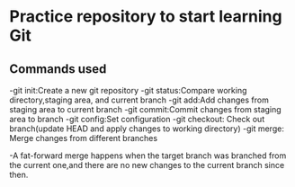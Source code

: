 # Practice repository to start learning Git

## Commands used

-git init:Create a new git repository
-git status:Compare working directory,staging area, and current branch
-git add:Add changes from staging area to current branch
-git commit:Commit changes from staging area to branch
-git config:Set configuration
-git checkout: Check out branch(update HEAD and apply changes to working directory)
-git merge: Merge changes from different branches

-A fat-forward merge happens when the target branch was branched from the current one,and there are no new changes to the current branch since then.
